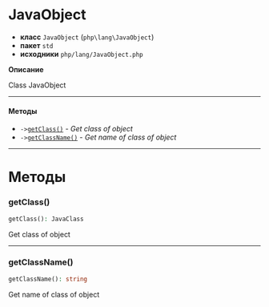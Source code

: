 # JavaObject

- **класс** `JavaObject` (`php\lang\JavaObject`)
- **пакет** `std`
- **исходники** `php/lang/JavaObject.php`

**Описание**

Class JavaObject

---

#### Методы

- `->`[`getClass()`](#method-getclass) - _Get class of object_
- `->`[`getClassName()`](#method-getclassname) - _Get name of class of object_

---
# Методы

<a name="method-getclass"></a>

### getClass()
```php
getClass(): JavaClass
```
Get class of object

---

<a name="method-getclassname"></a>

### getClassName()
```php
getClassName(): string
```
Get name of class of object
